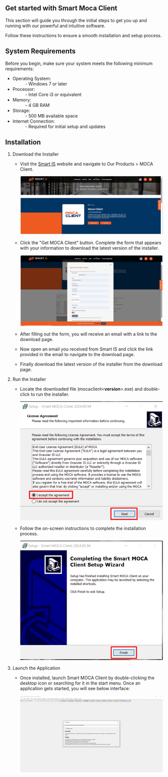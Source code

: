 ## Get started with Smart Moca Client

This section will guide you through the initial steps to get you up and running with our powerful and intuitive software. 

Follow these instructions to ensure a smooth installation and setup process.

## System Requirements

Before you begin, make sure your system meets the following minimum requirements:

- Operating System:
    <dd>- Windows 7 or later</dd>
- Processor:
    <dd>- Intel Core i3 or equivalent
- Memory:
    <dd>- 4 GB RAM</dd>
- Storage:
    <dd>- 500 MB available space</dd>
- Internet Connection: 
    <dd>- Required for initial setup and updates</dd>

## Installation

  1. Download the Installer
       
      - Visit the [Smart IS](https://www.smart-is.com/what-we-do/smart-product/smart-is-moca-client/) website and navigate to Our Products > MOCA Client.
       
        ![Start In](./.attachments/StartIn.png)

      - Click the "Get MOCA Client" button. Complete the form that appears with your information to download the latest version of the installer.

        ![GetSmartISMocaClient](./.attachments/GetSmartISMocaClient.png)

      - After filling out the form, you will receive an email with a link to the download page.

      - Now open an email you received from Smart IS and click the link provided in the email to navigate to the download page.

      - Finally download the latest version of the installer from the download page.

  2. Run the Installer
   
      - Locate the downloaded file (mocaclient<**version**>.exe) and double-click to run the installer.

        ![Wizard1](./.attachments/Wizard1.png)

      - Follow the on-screen instructions to complete the installation process.
        
        ![Wizard2](./.attachments/Wizard2.png)
  
  3. Launch the Application
   
      - Once installed, launch Smart MOCA Client by double-clicking the desktop icon or searching for it in the start menu. Once an application gets started, you will see below interface:
  
        ![MocaLaunch](./.attachments/MocaLaunch.png)


